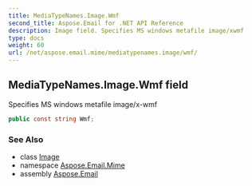 ```yaml
---
title: MediaTypeNames.Image.Wmf
second_title: Aspose.Email for .NET API Reference
description: Image field. Specifies MS windows metafile image/xwmf
type: docs
weight: 60
url: /net/aspose.email.mime/mediatypenames.image/wmf/
---
```

## MediaTypeNames.Image.Wmf field

Specifies MS windows metafile image/x-wmf

```csharp
public const string Wmf;
```

### See Also

* class [Image](../)
* namespace [Aspose.Email.Mime](../../mediatypenames.image/)
* assembly [Aspose.Email](../../../)


